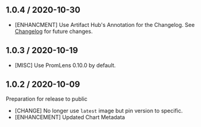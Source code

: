 ## 1.0.4 / 2020-10-30

* [ENHANCMENT] Use Artifact Hub's Annotation for the Changelog. See [Changelog](https://artifacthub.io/packages/helm/ricardo/promlens?modal=changelog) for future changes.

## 1.0.3 / 2020-10-19

* [MISC] Use PromLens 0.10.0 by default.

## 1.0.2 / 2020-10-09

Preparation for release to public

* [CHANGE] No longer use `latest` image but pin version to specific.
* [ENHANCEMENT] Updated Chart Metadata

